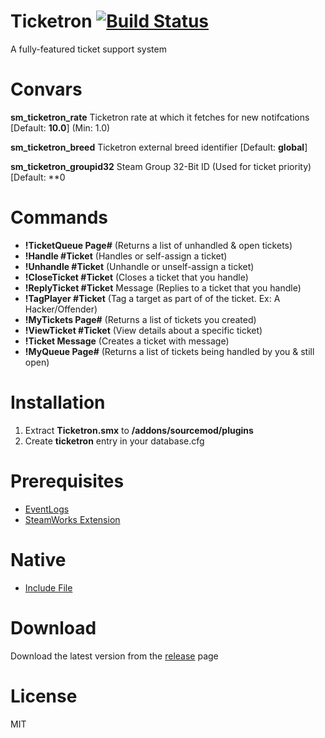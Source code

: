 # Ticketron [![Build Status](https://travis-ci.com/RumbleFrog/Ticketron.svg?token=fzDwLamkGxdhu8zz3Bvs&branch=master)](https://travis-ci.com/RumbleFrog/Ticketron)
A fully-featured ticket support system

# Convars

**sm_ticketron_rate** Ticketron rate at which it fetches for new notifcations [Default: **10.0**] (Min: 1.0)

**sm_ticketron_breed** Ticketron external breed identifier [Default: **global**]

**sm_ticketron_groupid32** Steam Group 32-Bit ID (Used for ticket priority) [Default: **0

# Commands

- **!TicketQueue Page#** (Returns a list of unhandled & open tickets)
- **!Handle #Ticket** (Handles or self-assign a ticket)
- **!Unhandle #Ticket** (Unhandle or unself-assign a ticket)
- **!CloseTicket #Ticket** (Closes a ticket that you handle)
- **!ReplyTicket #Ticket** Message (Replies to a ticket that you handle)
- **!TagPlayer #Ticket** (Tag a target as part of of the ticket. Ex: A Hacker/Offender)
- **!MyTickets Page#** (Returns a list of tickets you created)
- **!ViewTicket #Ticket** (View details about a specific ticket)
- **!Ticket Message** (Creates a ticket with message)
- **!MyQueue Page#** (Returns a list of tickets being handled by you & still open)

# Installation

1. Extract **Ticketron.smx** to **/addons/sourcemod/plugins**
2. Create **ticketron** entry in your database.cfg

# Prerequisites

- [EventLogs](https://github.com/RumbleFrog/EventLogs/releases)
- [SteamWorks Extension](https://users.alliedmods.net/~kyles/builds/SteamWorks/)

# Native

- [Include File](https://github.com/RumbleFrog/Ticketron/blob/master/include/Ticketron.inc)

# Download 

Download the latest version from the [release](https://github.com/RumbleFrog/Ticketron/releases) page

# License

MIT
